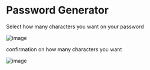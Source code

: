 # Password Generator

Select how many characters you want on your password

![image](https://user-images.githubusercontent.com/80716790/120083899-9f47b600-c091-11eb-86b9-a9d26f93dcb2.png)

confirmation on how many characters you want 

![image](https://user-images.githubusercontent.com/80716790/120083912-b8506700-c091-11eb-89ae-048e40ff9d30.png)

